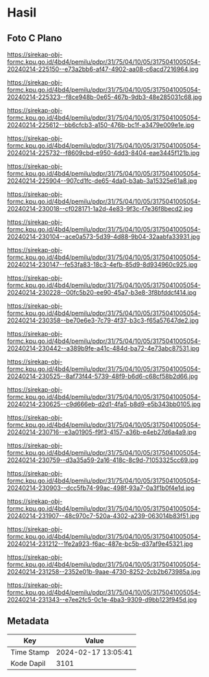 # Hasil

## Foto C Plano

https://sirekap-obj-formc.kpu.go.id/4bd4/pemilu/pdpr/31/75/04/10/05/3175041005054-20240214-225150--e73a2bb6-af47-4902-aa08-c6acd7216964.jpg

https://sirekap-obj-formc.kpu.go.id/4bd4/pemilu/pdpr/31/75/04/10/05/3175041005054-20240214-225323--f8ce948b-0e65-467b-9db3-48e285031c68.jpg

https://sirekap-obj-formc.kpu.go.id/4bd4/pemilu/pdpr/31/75/04/10/05/3175041005054-20240214-225612--bb6cfcb3-a150-476b-bc1f-a3479e009e1e.jpg

https://sirekap-obj-formc.kpu.go.id/4bd4/pemilu/pdpr/31/75/04/10/05/3175041005054-20240214-225732--f8609cbd-e950-4dd3-8404-eae3445f121b.jpg

https://sirekap-obj-formc.kpu.go.id/4bd4/pemilu/pdpr/31/75/04/10/05/3175041005054-20240214-225904--907cd1fc-de65-4da0-b3ab-3a15325e61a8.jpg

https://sirekap-obj-formc.kpu.go.id/4bd4/pemilu/pdpr/31/75/04/10/05/3175041005054-20240214-230018--cf028171-1a2d-4e83-9f3c-f7e36f8becd2.jpg

https://sirekap-obj-formc.kpu.go.id/4bd4/pemilu/pdpr/31/75/04/10/05/3175041005054-20240214-230104--ace0a573-5d39-4d88-9b04-32aabfa33931.jpg

https://sirekap-obj-formc.kpu.go.id/4bd4/pemilu/pdpr/31/75/04/10/05/3175041005054-20240214-230147--fe53fa83-18c3-4efb-85d9-8d934960c925.jpg

https://sirekap-obj-formc.kpu.go.id/4bd4/pemilu/pdpr/31/75/04/10/05/3175041005054-20240214-230228--00fc5b20-ee90-45a7-b3e8-3f8bfddcf414.jpg

https://sirekap-obj-formc.kpu.go.id/4bd4/pemilu/pdpr/31/75/04/10/05/3175041005054-20240214-230358--be70e6e3-7c79-4f37-b3c3-f65a57647de2.jpg

https://sirekap-obj-formc.kpu.go.id/4bd4/pemilu/pdpr/31/75/04/10/05/3175041005054-20240214-230442--a389b9fe-a41c-484d-ba72-4e73abc87531.jpg

https://sirekap-obj-formc.kpu.go.id/4bd4/pemilu/pdpr/31/75/04/10/05/3175041005054-20240214-230525--8af73f44-5739-48f9-b6d6-c68cf58b2d66.jpg

https://sirekap-obj-formc.kpu.go.id/4bd4/pemilu/pdpr/31/75/04/10/05/3175041005054-20240214-230625--c9d666eb-d2d1-4fa5-b8d9-e5b343bb0105.jpg

https://sirekap-obj-formc.kpu.go.id/4bd4/pemilu/pdpr/31/75/04/10/05/3175041005054-20240214-230716--e3a01905-f9f3-4157-a36b-e4eb27d6a4a9.jpg

https://sirekap-obj-formc.kpu.go.id/4bd4/pemilu/pdpr/31/75/04/10/05/3175041005054-20240214-230759--d3a35a59-2a16-418c-8c9d-71053325cc69.jpg

https://sirekap-obj-formc.kpu.go.id/4bd4/pemilu/pdpr/31/75/04/10/05/3175041005054-20240214-230903--dcc5fb74-99ac-498f-93a7-0a3f1b0f4e1d.jpg

https://sirekap-obj-formc.kpu.go.id/4bd4/pemilu/pdpr/31/75/04/10/05/3175041005054-20240214-231907--48c970c7-520a-4302-a239-063014b83f51.jpg

https://sirekap-obj-formc.kpu.go.id/4bd4/pemilu/pdpr/31/75/04/10/05/3175041005054-20240214-231212--1fe2a923-f6ac-487e-bc5b-d37af9e45321.jpg

https://sirekap-obj-formc.kpu.go.id/4bd4/pemilu/pdpr/31/75/04/10/05/3175041005054-20240214-231258--2352e01b-9aae-4730-8252-2cb2b673985a.jpg

https://sirekap-obj-formc.kpu.go.id/4bd4/pemilu/pdpr/31/75/04/10/05/3175041005054-20240214-231343--e7ee2fc5-0c1e-4ba3-9309-d9bb123f945d.jpg


## Metadata

| Key        | Value               |
| ---------- | ------------------- |
| Time Stamp | 2024-02-17 13:05:41 |
| Kode Dapil | 3101                |



